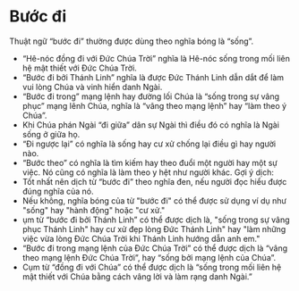 # Bước đi

Thuật ngữ “bước đi” thường được dùng theo nghĩa bóng là “sống”.
- “Hê-nóc đồng đi với Đức Chúa Trời” nghĩa là Hê-nóc sống trong mối liên hệ mật thiết với Đức Chúa Trời. 
- “Bước đi bởi Thánh Linh” nghĩa là được Đức Thánh Linh dẫn dắt để làm vui lòng Chúa và vinh hiển danh Ngài.
- “Bước đi trong” mạng lệnh hay đường lối Chúa là “sống trong sự vâng phục” mạng lênh Chúa, nghĩa là “vâng theo mạng lệnh” hay “làm theo ý Chúa”.  
- Khi Chúa phán Ngài “đi giữa” dân sự Ngài thì điều đó có nghĩa là Ngài sống ở giữa họ. 
- “Đi ngược lại” có nghĩa là sống hay cư xử chống lại điều gì hay người nào.  
- “Bước theo” có nghĩa là tìm kiếm hay theo đuổi một người hay một sự việc. Nó cũng có nghĩa là làm theo y hệt như người khác.
Gợi ý dịch:
- Tốt nhất nên dịch từ “bước đi” theo nghĩa đen, nếu người đọc hiểu được đúng nghĩa của nó.
- Nếu không, nghĩa bóng của từ "bước đi" có thể được sử dụng ví dụ như "sống" hay "hành động" hoặc "cư xử."
- ụm từ “bước đi bởi Thánh Linh” có thể được dịch là, "sống trong sự vâng phục Thánh Linh" hay  cư xử đẹp lòng Đức Thánh Linh" hay "làm những việc vừa lòng Đức Chúa Trời khi Thánh Linh hướng dẫn anh em."
- “Bước đi trong mạng lệnh của Đức Chúa Trời” có thể được dịch là “vâng theo mạng lệnh Đức Chúa Trời”, hay “sống bởi mạng lệnh của Chúa”.
- Cụm từ “đồng đi với Chúa” có thể được dịch là “sống trong mối liên hệ mật thiết với Chúa bằng cách vâng lời và làm rạng danh Ngài.”

